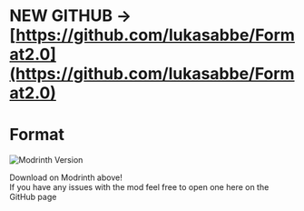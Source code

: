 # NEW GITHUB -> [https://github.com/lukasabbe/Format2.0](https://github.com/lukasabbe/Format2.0)
 
 # Format
![Modrinth Version](https://img.shields.io/modrinth/v/m5jDoXaM?style=for-the-badge&logo=modrinth&link=https%3A%2F%2Fmodrinth.com%2Fplugin%2Fformat)

Download on Modrinth above!\
If you have any issues with the mod feel free to open one here on the GitHub page
